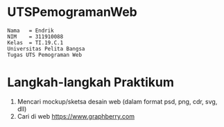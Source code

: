 # UTSPemogramanWeb
~~~
Nama   = Endrik
NIM    = 311910088
Kelas  = TI.19.C.1
Universitas Pelita Bangsa
Tugas UTS Pemograman Web
~~~
# Langkah-langkah Praktikum
1.	 Mencari mockup/sketsa desain web (dalam format psd, png, cdr, svg, dll)
2.	Cari di web https://www.graphberry.com
